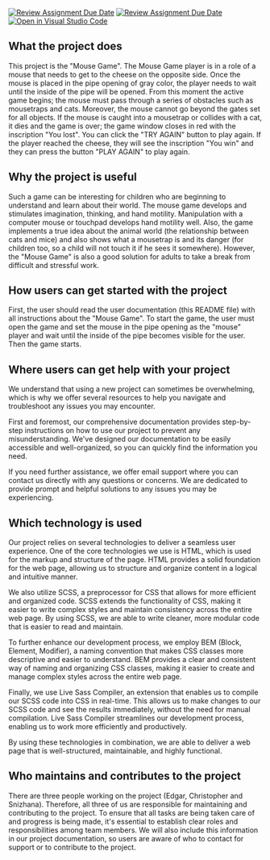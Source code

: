 [![Review Assignment Due Date](https://classroom.github.com/assets/deadline-readme-button-24ddc0f5d75046c5622901739e7c5dd533143b0c8e959d652212380cedb1ea36.svg)](https://classroom.github.com/a/LlYauwvp)
[![Review Assignment Due Date](https://classroom.github.com/assets/deadline-readme-button-8d59dc4de5201274e310e4c54b9627a8934c3b88527886e3b421487c677d23eb.svg)](https://classroom.github.com/a/LlYauwvp)
[![Open in Visual Studio Code](https://classroom.github.com/assets/open-in-vscode-c66648af7eb3fe8bc4f294546bfd86ef473780cde1dea487d3c4ff354943c9ae.svg)](https://classroom.github.com/online_ide?assignment_repo_id=10709235&assignment_repo_type=AssignmentRepo)

## What the project does

This project is the "Mouse Game". The Mouse Game player is in a role of a mouse that needs to get to the cheese on the opposite side. Once the mouse is placed in the pipe opening of gray color, the player needs to wait until the inside of the pipe will be opened. From this moment the active game begins; the mouse must pass through a series of obstacles such as mousetraps and cats. Moreover, the mouse cannot go beyond the gates set for all objects. If the mouse is caught into a mousetrap or collides with a cat, it dies and the game is over; the game window closes in red with the inscription "You lost". You can click the "TRY AGAIN" button to play again. If the player reached the cheese, they will see the inscription "You win" and they can press the button "PLAY AGAIN" to play again.

## Why the project is useful

Such a game can be interesting for children who are beginning to understand and learn about their world. The mouse game develops and stimulates imagination, thinking, and hand motility. Manipulation with a computer mouse or touchpad develops hand motility well. Also, the game implements a true idea about the animal world (the relationship between cats and mice) and also shows what a mousetrap is and its danger (for children too, so a child will not touch it if he sees it somewhere). However, the "Mouse Game" is also a good solution for adults to take a break from difficult and stressful work.

## How users can get started with the project

First, the user should read the user documentation (this README file) with all instructions about the "Mouse Game". To start the game, the user must open the game and set the mouse in the pipe opening as the "mouse" player and wait until the inside of the pipe becomes visible for the user. Then the game starts.

## Where users can get help with your project

We understand that using a new project can sometimes be overwhelming, which is why we offer several resources to help you navigate and troubleshoot any issues you may encounter.

First and foremost, our comprehensive documentation provides step-by-step instructions on how to use our project to prevent any misunderstanding. We've designed our documentation to be easily accessible and well-organized, so you can quickly find the information you need.

If you need further assistance, we offer email support where you can contact us directly with any questions or concerns. We are dedicated to provide prompt and helpful solutions to any issues you may be experiencing.

## Which technology is used

Our project relies on several technologies to deliver a seamless user experience. One of the core technologies we use is HTML, which is used for the markup and structure of the page. HTML provides a solid foundation for the web page, allowing us to structure and organize content in a logical and intuitive manner.

We also utilize SCSS, a preprocessor for CSS that allows for more efficient and organized code. SCSS extends the functionality of CSS, making it easier to write complex styles and maintain consistency across the entire web page. By using SCSS, we are able to write cleaner, more modular code that is easier to read and maintain.

To further enhance our development process, we employ BEM (Block, Element, Modifier), a naming convention that makes CSS classes more descriptive and easier to understand. BEM provides a clear and consistent way of naming and organizing CSS classes, making it easier to create and manage complex styles across the entire web page.

Finally, we use Live Sass Compiler, an extension that enables us to compile our SCSS code into CSS in real-time. This allows us to make changes to our SCSS code and see the results immediately, without the need for manual compilation. Live Sass Compiler streamlines our development process, enabling us to work more efficiently and productively.

By using these technologies in combination, we are able to deliver a web page that is well-structured, maintainable, and highly functional.

## Who maintains and contributes to the project

There are three people working on the project (Edgar, Christopher and Snizhana). Therefore, all three of us are responsible for maintaining and contributing to the project. To ensure that all tasks are being taken care of and progress is being made, it's essential to establish clear roles and responsibilities among team members. We will also include this information in our project documentation, so users are aware of who to contact for support or to contribute to the project.
